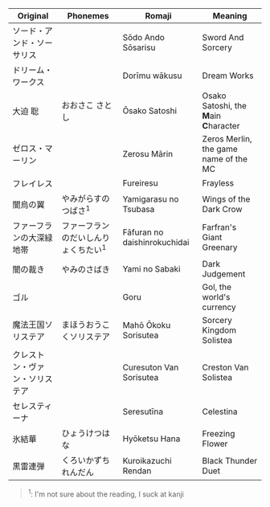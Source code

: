 | Original | Phonemes | Romaji | Meaning |
| -------- | -------- | ------ | ------- |
| ソード・アンド・ソーサリス | | Sōdo Ando Sōsarisu | Sword And Sorcery |
| ドリーム・ワークス | | Dorīmu wākusu | Dream Works |
| 大迫 聡 | おおさこ さとし | Ōsako Satoshi | Osako Satoshi, the **M**ain **C**haracter |
| ゼロス・マーリン | | Zerosu Mārin | Zeros Merlin, the game name of the MC |
| フレイレス | | Fureiresu | Frayless |
| 闇烏の翼 | やみがらすのつばさ<sup>1</sup> | Yamigarasu no Tsubasa | Wings of the Dark Crow|
| ファーフランの大深緑地帯 | ファーフランのだいしんりょくちたい<sup>1</sup> | Fāfuran no daishinrokuchidai | Farfran's Giant Greenary |
| 闇の裁き | やみのさばき | Yami no Sabaki | Dark Judgement |
| ゴル| | Goru | Gol, the world's currency |
| 魔法王国ソリステア | まほうおうこくソリステア | Mahō Ōkoku Sorisutea | Sorcery Kingdom Solistea |
| クレストン・ヴァン・ソリステア | | Curesuton Van Sorisutea | Creston Van Solistea |
| セレスティーナ | | Seresutīna | Celestina |
| 氷結華 | ひょうけつはな | Hyōketsu Hana | Freezing Flower |
| 黒雷連弾 | くろいかずちれんだん | Kuroikazuchi Rendan | Black Thunder Duet |


> <sup>1</sup>: I'm not sure about the reading, I suck at kanji